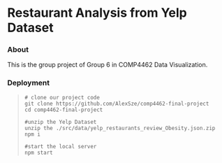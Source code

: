 # Restaurant Analysis from Yelp Dataset

### About
This is the group project of Group 6 in COMP4462 Data Visualization.

### Deployment
  > ```
  > # clone our project code
  > git clone https://github.com/AlexSze/comp4462-final-project
  > cd comp4462-final-project
  > 
  > #unzip the Yelp Dataset
  > unzip the ./src/data/yelp_restaurants_review_Obesity.json.zip
  > npm i
  >
  > #start the local server
  > npm start

  

  
